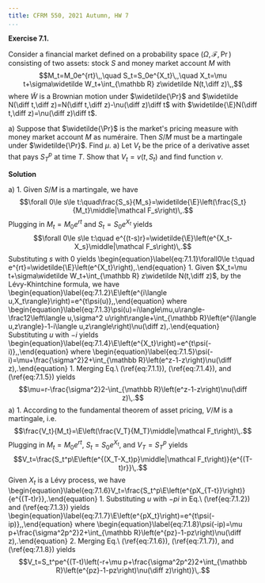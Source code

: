 ```yaml
---
title: CFRM 550, 2021 Autumn, HW 7
...
```


**Exercise 7.1.**

Consider a financial market defined on a probability space $(\Omega,\mathcal F,\Pr)$ consisting of two assets: stock $S$ and money market account $M$ with $$M_t=M_0e^{rt}\,,\quad S_t=S_0e^{X_t}\,,\quad X_t=\mu t+\sigma\widetilde W_t+\int_{\mathbb R} z\widetilde N(t,\diff z)\,,$$ where $\widetilde W$ is a Brownian motion under $\widetilde{\Pr}$ and $\widetilde N(\diff t,\diff z)=N(\diff t,\diff z)-\nu(\diff z)\diff t$ with $\widetilde{\E}N(\diff t,\diff z)=\nu(\diff z)\diff t$.

a) Suppose that $\widetilde{\Pr}$ is the market's pricing measure with money market account $M$ as numéraire. Then $S/M$ must be a martingale under $\widetilde{\Pr}$. Find $\mu$.
a) Let $V_t$ be the price of a derivative asset that pays $S_T^p$ at time $T$. Show that $V_t=v(t,S_t)$ and find function $v$.

**Solution**

a)  1. Given $S/M$ is a martingale, we have $$\forall 0\le s\le t:\quad\frac{S_s}{M_s}=\widetilde{\E}\left(\frac{S_t}{M_t}\middle|\mathcal F_s\right)\,.$$ Plugging in $M_t=M_0e^{rt}$ and $S_t=S_0e^{X_t}$ yields $$\forall 0\le s\le t:\quad e^{(t-s)r}=\widetilde{\E}\left(e^{X_t-X_s}\middle|\mathcal F_s\right)\,.$$ Substituting $s$ with 0 yields \begin{equation}\label{eq:7.1.1}\forall0\le t:\quad e^{rt}=\widetilde{\E}\left(e^{X_t}\right)\,.\end{equation}
    1. Given $X_t=\mu t+\sigma\widetilde W_t+\int_{\mathbb R} z\widetilde N(t,\diff z)$, by the Lévy-Khintchine formula, we have \begin{equation}\label{eq:7.1.2}\E\left(e^{i\langle u,X_t\rangle}\right)=e^{t\psi(u)}\,,\end{equation} where \begin{equation}\label{eq:7.1.3}\psi(u)=i\langle\mu,u\rangle-\frac12\left\langle u,\sigma^2 u\right\rangle+\int_{\mathbb R}\left(e^{i\langle u,z\rangle}-1-i\langle u,z\rangle\right)\nu(\diff z)\,.\end{equation} Substituting $u$ with $-i$ yields \begin{equation}\label{eq:7.1.4}\E\left(e^{X_t}\right)=e^{t\psi(-i)}\,,\end{equation} where \begin{equation}\label{eq:7.1.5}\psi(-i)=\mu+\frac{\sigma^2}2+\int_{\mathbb R}\left(e^z-1-z\right)\nu(\diff z)\,.\end{equation}
    1. Merging Eq.\ (\ref{eq:7.1.1}), (\ref{eq:7.1.4}), and (\ref{eq:7.1.5}) yields $$\mu=r-\frac{\sigma^2}2-\int_{\mathbb R}\left(e^z-1-z\right)\nu(\diff z)\,.$$
a)  1. According to the fundamental theorem of asset pricing, $V/M$ is a martingale, i.e. $$\frac{V_t}{M_t}=\E\left(\frac{V_T}{M_T}\middle|\mathcal F_t\right)\,.$$ Plugging in $M_t=M_0e^{rt}$, $S_t=S_0e^{X_t}$, and $V_T=S_T^p$ yields $$V_t=\frac{S_t^p\E\left(e^{(X_T-X_t)p}\middle|\mathcal F_t\right)}{e^{(T-t)r}}\,.$$ Given $X_t$ is a Lévy process, we have \begin{equation}\label{eq:7.1.6}V_t=\frac{S_t^p\E\left(e^{pX_{T-t}}\right)}{e^{(T-t)r}}\,.\end{equation}
    1. Substituting $u$ with $-pi$ in Eq.\ (\ref{eq:7.1.2}) and (\ref{eq:7.1.3}) yields
    \begin{equation}\label{eq:7.1.7}\E\left(e^{pX_t}\right)=e^{t\psi(-ip)}\,,\end{equation} where \begin{equation}\label{eq:7.1.8}\psi(-ip)=\mu p+\frac{\sigma^2p^2}2+\int_{\mathbb R}\left(e^{pz}-1-pz\right)\nu(\diff z)\,.\end{equation}
    2. Merging Eq.\ (\ref{eq:7.1.6}), (\ref{eq:7.1.7}), and (\ref{eq:7.1.8}) yields $$V_t=S_t^pe^{(T-t)\left(-r+\mu p+\frac{\sigma^2p^2}2+\int_{\mathbb R}\left(e^{pz}-1-pz\right)\nu(\diff z)\right)}\,.$$
